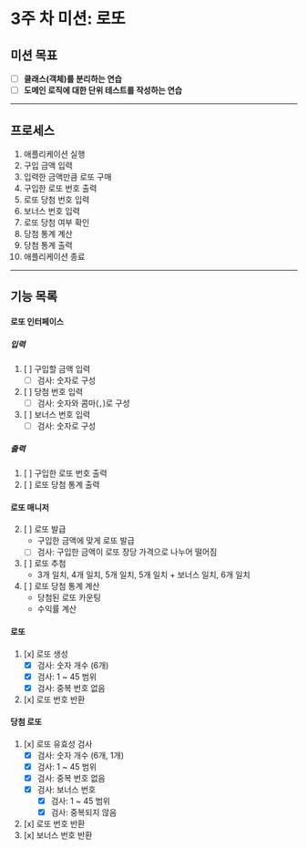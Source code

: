 # 3주 차 미션: 로또

## 미션 목표

- [ ] **클래스(객체)를 분리하는 연습**
- [ ] **도메인 로직에 대한 단위 테스트를 작성하는 연습**

---

## 프로세스

1. 애플리케이션 실행
2. 구입 금액 입력
3. 입력한 금액만큼 로또 구매
4. 구입한 로또 번호 출력
5. 로또 당첨 번호 입력
6. 보너스 번호 입력
7. 로또 당첨 여부 확인
8. 당첨 통계 계산
9. 당첨 통계 출력
10. 애플리케이션 종료

---

## 기능 목록

#### 로또 인터페이스

##### 입력

1. [ ] 구입할 금액 입력
   - [ ] 검사: 숫자로 구성
2. [ ] 당첨 번호 입력
   - [ ] 검사: 숫자와 콤마(`,`)로 구성
3. [ ] 보너스 번호 입력
   - [ ] 검사: 숫자로 구성

##### 출력

1. [ ] 구입한 로또 번호 출력
2. [ ] 로또 당첨 통계 출력

#### 로또 매니저

2. [ ] 로또 발급
   - 구입한 금액에 맞게 로또 발급
   - [ ] 검사: 구입한 금액이 로또 장당 가격으로 나누어 떨어짐
3. [ ] 로또 추첨
   - 3개 일치, 4개 일치, 5개 일치, 5개 일치 + 보너스 일치, 6개 일치
4. [ ] 로또 당첨 통계 계산
   - 당첨된 로또 카운팅
   - 수익률 계산

#### 로또

1. [x] 로또 생성
   - [x] 검사: 숫자 개수 (6개)
   - [x] 검사: 1 ~ 45 범위
   - [x] 검사: 중복 번호 없음
2. [x] 로또 번호 반환

#### 당첨 로또

1. [x] 로또 유효성 검사
   - [x] 검사: 숫자 개수 (6개, 1개)
   - [x] 검사: 1 ~ 45 범위
   - [x] 검사: 중복 번호 없음
   - [x] 검사: 보너스 번호
     - [x] 검사: 1 ~ 45 범위
     - [x] 검사: 중복되지 않음
2. [x] 로또 번호 반환
3. [x] 보너스 번호 반환
